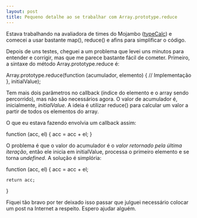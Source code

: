 ```yaml
---
layout: post
title: Pequeno detalhe ao se trabalhar com Array.prototype.reduce
---
```


Estava trabalhando na avaliadora de times do Mojambo ([typeCalc](http://github.com/mojambo/typecalc)) e comecei a usar bastante map(), reduce() e afins para simplificar o código.

Depois de uns testes, cheguei a um problema que levei uns minutos para entender e corrigir, mas que me parece bastante fácil de cometer. Primeiro, a sintaxe do método Array.prototype.reduce é:

Array.prototype.reduce(function (acumulador, elemento) {
	// Implementação
}, initialValue);

Tem mais dois parâmetros no callback (índice do elemento e o array sendo percorrido), mas não são necessários agora. O valor de acumulador é, inicialmente, _initialValue_. A ideia é utilizar reduce() para calcular um valor a partir de todos os elementos do array.

O que eu estava fazendo envolvia um callback assim:

function (acc, el) {
	acc = acc + el;
}

O problema é que o valor do acumulador é o *valor retornado pela última iteração*, então ele inicia em initialValue, processa o primeiro elemento e se torna _undefined_. A solução é simplória:

function (acc, el) {
	acc = acc + el;
	
	return acc;
}

Fiquei tão bravo por ter deixado isso passar que julguei necessário colocar um post na Internet a respeito. Espero ajudar alguém.
